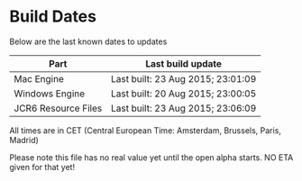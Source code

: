 # Build Dates

Below are the last known dates to updates

Part | Last build update
-----|-----
Mac Engine | Last built: 23 Aug 2015; 23:01:09
Windows Engine | Last built: 20 Aug 2015; 23:00:05
JCR6 Resource Files | Last built: 23 Aug 2015; 23:06:09
All times are in CET (Central European Time: Amsterdam, Brussels, Paris, Madrid)


Please note this file has no real value yet until the open alpha starts. NO ETA given for that yet!
